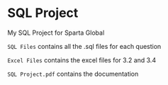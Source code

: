 # SQL Project

My SQL Project for Sparta Global

`SQL Files` contains all the .sql files for each question

`Excel Files` contains the excel files for 3.2 and 3.4

`SQL Project.pdf` contains the documentation
